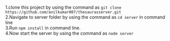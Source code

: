 1.clone this project by using the command as `git clone https://github.com/anilkumar007/thesaurasserver.git`<br/>
2.Navigate to server folder by using the command as `cd server` in command line<br/>
3.Run `npm install` in command line.<br/>
4.Now start the server by using the command as `node server`<br/>

